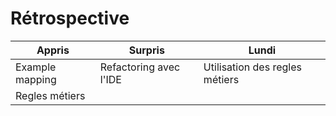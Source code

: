 # Rétrospective



| Appris          | Surpris                | Lundi |      
|-----------------|------------------------| ------ |
| Example mapping | Refactoring avec l'IDE | Utilisation des regles métiers
| Regles métiers  |                        |